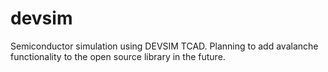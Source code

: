 # devsim
Semiconductor simulation using DEVSIM TCAD. Planning to add avalanche functionality to the open source library in the future.

